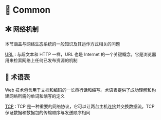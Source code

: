 # 📎 Common

## 🕸️ 网络机制

本节涵盖与网络生态系统的一般知识及其运作方式相关的问题

[URL](url.md)
: 与超文本和 HTTP 一样，URL 也是 Internet
的一个关键概念。它是浏览器用来检索网络上任何已发布资源的机制

## 📑 术语表

Web 技术包含用于文档和编码的一长串行话和缩写。术语表提供了成功理解和构建网络所需的单词和缩写的定义

[TCP](tcp.md)
: TCP 是一种重要的网络协议，它可以让两台主机连接并交换数据流。TCP
保证数据和数据包的传输顺序与发送顺序相同
